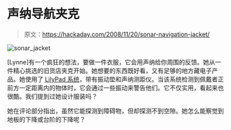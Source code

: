 # 声纳导航夹克

> 原文：<https://hackaday.com/2008/11/20/sonar-navigation-jacket/>

![sonar_jacket](img/9a8fc88d848e44cd0f87db295ca24810.png "sonar_jacket")

[Lynne]有一个疯狂的想法，要做一件衣服，它会用声纳给你周围的反馈。她从一件精心挑选的旧货店夹克开始。她想要的东西既好看，又有足够的地方藏电子产品。她使用了 [LilyPad 系统](http://www.sparkfun.com/commerce/product_info.php?products_id=8465)，带有振动垫和声纳测距仪。当该系统检测到佩戴者正前方一定距离内的物体时，它会通过一些振动来警告他们。它不仅实用，看起来也很酷。我们提到过她设计服装吗？

她在评论部分指出，虽然它能探测到障碍物，但却探测不到空隙。她怎么能察觉到地板的下降或台阶的下降呢？